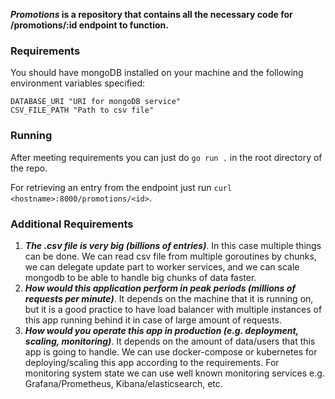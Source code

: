 **_Promotions_ is a repository that contains all the necessary code for /promotions/:id endpoint to function.**

### Requirements
You should have mongoDB installed on your machine and the following environment variables specified:

```
DATABASE_URI "URI for mongoDB service"
CSV_FILE_PATH "Path to csv file"   
```

### Running
After meeting requirements you can just do `go run .` in the root directory of the repo.

For retrieving an entry from the endpoint just run `curl <hostname>:8000/promotions/<id>`.

### Additional Requirements
1. ***The .csv file is very big (billions of entries)***. In this case multiple things can be done. We can read csv file from multiple goroutines
by chunks, we can delegate update part to worker services, and we can scale mongodb to be able to handle big chunks of data
faster.
2. ***How would this application perform in peak periods (millions of requests per
   minute)***. It depends on the machine that it is running on, but it is a good practice to have load balancer with multiple instances of this app 
running behind it in case of large amount of requests. 
3. ***How would you operate this app in production (e.g. deployment, scaling, monitoring)***. It depends on the amount of data/users that this app 
is going to handle. We can use docker-compose or kubernetes for deploying/scaling this app according to the requirements. For monitoring system state 
we can use well known monitoring services e.g. Grafana/Prometheus, Kibana/elasticsearch, etc.